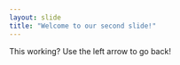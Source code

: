 ```yaml
---
layout: slide
title: "Welcome to our second slide!"
---
```

This working?
Use the left arrow to go back!

